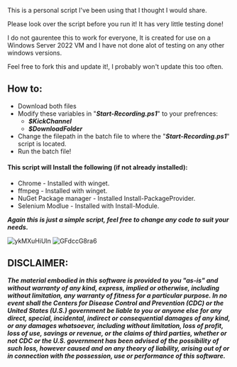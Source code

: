 This is a personal script I've been using that I thought I would share.

Please look over the script before you run it! It has very little testing done!

I do not gaurentee this to work for everyone, It is created for use on a Windows Server 2022 VM and I have not done alot of testing on any other windows versions.

Feel free to fork this and update it!, I probably won't update this too often.

## How to:
+ Download both files
+ Modify these variables in "***Start-Recording.ps1***" to your prefrences:
	+ ***$KickChannel***
	+ ***$DownloadFolder***
+ Change the filepath in the batch file to where the "***Start-Recording.ps1***" script is located.
+ Run the batch file!

#### This script will Install the following (if not already installed):
+ Chrome - Installed with winget.
+ ffmpeg - Installed with winget.
+ NuGet Package manager - Installed Install-PackageProvider.
+ Selenium Modlue - Installed with Install-Module.

***Again this is just a simple script, feel free to change any code to suit your needs.***

![ykMXuHiUln](https://github.com/junkcivic/Kick.com-Livestream-Recorder-Powershell/assets/137356472/f5d35a61-2715-43bc-b24a-ecdd34da8794)
![GFdccG8ra6](https://github.com/junkcivic/Kick.com-Livestream-Recorder-Powershell/assets/137356472/0395a1f2-73bf-43c8-b6a2-247b2896af19)

## DISCLAIMER:
***The material embodied in this software is provided to you "as-is" and without warranty of any kind, express, implied or otherwise, including without limitation, any warranty of fitness for a particular purpose. In no event shall the Centers for Disease Control and Prevention (CDC) or the United States (U.S.) government be liable to you or anyone else for any direct, special, incidental, indirect or consequential damages of any kind, or any damages whatsoever, including without limitation, loss of profit, loss of use, savings or revenue, or the claims of third parties, whether or not CDC or the U.S. government has been advised of the possibility of such loss, however caused and on any theory of liability, arising out of or in connection with the possession, use or performance of this software.***
